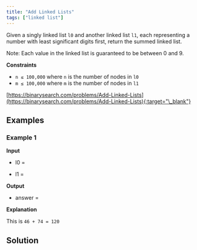 ```yaml
---
title: "Add Linked Lists"
tags: ["linked list"]
---
```


Given a singly linked list `l0` and another linked list `l1`, each representing a number with least significant digits first, return the summed linked list.

Note: Each value in the linked list is guaranteed to be between 0 and 9.

**Constraints**

- `n ≤ 100,000` where `n` is the number of nodes in `l0`
- `m ≤ 100,000` where `m` is the number of nodes in `l1`

[https://binarysearch.com/problems/Add-Linked-Lists](https://binarysearch.com/problems/Add-Linked-Lists){:target="\_blank"}

<script src="/assets/js/viz/viz.js"></script>
<script src="/assets/js/viz/lite.render.js"></script>

## Examples

### Example 1

**Input**

- l0 =

<div id="example1L0" style="text-align: center"></div>
<script>
  var viz = new Viz();
  
  viz.renderSVGElement("digraph example1L0 { 0 [label = 6]; 1 [label = 4]; 0->1; rankdir=LR }")
  .then(function(element) {
    document.getElementById("example1L0").appendChild(element);
  })
  .catch(error => {
    viz = new Viz();
    console.error(error);
  });
</script>

- l1 =

<div id="example1L1" style="text-align: center"></div>
<script>
  var viz = new Viz();
  
  viz.renderSVGElement("digraph example1L1 { 0 [label = 4]; 1 [label = 7]; 0->1; rankdir=LR }")
  .then(function(element) {
    document.getElementById("example1L1").appendChild(element);
  })
  .catch(error => {
    viz = new Viz();
    console.error(error);
  });
</script>

**Output**

- answer =

<div id="output" style="text-align: center"></div>
<script>
  var viz = new Viz();
  
  viz.renderSVGElement("digraph output { 0 [label = 0]; 1 [label = 2]; 2 [label = 1]; 0->1->2; rankdir=LR }")
  .then(function(element) {
    document.getElementById("output").appendChild(element);
  })
  .catch(error => {
    viz = new Viz();
    console.error(error);
  });
</script>

**Explanation**

This is `46 + 74 = 120`

## Solution

<script src="https://gist.github.com/yaeba/16da7be5123724fcf6eccc25581cef5a.js?file=Add-Linked-Lists.cpp"></script>
